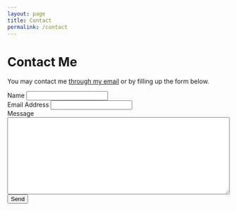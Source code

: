 ```yaml
---
layout: page
title: Contact
permalink: /contact
---
```


# Contact Me

You may contact me [through my email](mailto:axeltan@outlook.sg) or by filling up the form below.

<div id=contact>
    <form action="http://formspree.io/your@mail.com" method="POST">
        <label for="name">Name</label>
        <input type="text" id="name" name="name" class="full-width"><br>
        <label for="email">Email Address</label>
        <input type="email" id="email" name="_replyto" class="full-width"><br>
        <label for="message">Message</label>
        <textarea name="message" id="message" cols="30" rows="10" class="full-width" style="width: 100%; height: 175px;"></textarea><br>
        <input type="submit" value="Send" class="button">
    </form>
</div>
